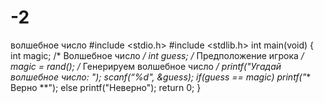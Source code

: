 # -2
волшебное число
#include <stdio.h>
#include <stdlib.h>
int main(void)
{
int magic; /* Волшебное число */
int guess; /* Предположение игрока */
magic = rand(); /* Генерируем волшебное число */
printf("Угадай волшебное число: "); 
scanf(“%d", &guess);
if(guess == magic) printf("** Верно **"); 
else printf("Неверно");
return 0;
}
